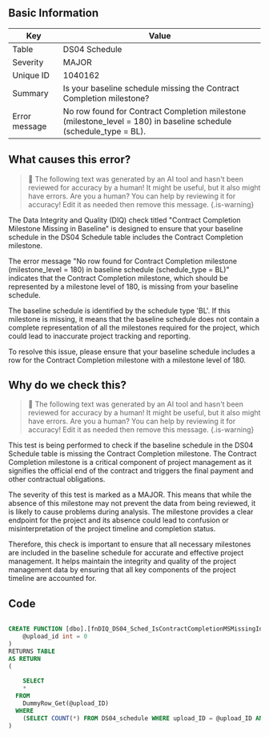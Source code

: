 ## Basic Information
| Key         | Value          |
|-------------|----------------|
| Table       | DS04 Schedule |
| Severity    | MAJOR |
| Unique ID   | 1040162   |
| Summary     | Is your baseline schedule missing the Contract Completion milestone? |
| Error message | No row found for Contract Completion milestone (milestone_level = 180) in baseline schedule (schedule_type = BL). |

## What causes this error?

> :robot: The following text was generated by an AI tool and hasn't been reviewed for accuracy by a human! It might be useful, but it also might have errors. Are you a human? You can help by reviewing it for accuracy! Edit it as needed then remove this message.
{.is-warning}

The Data Integrity and Quality (DIQ) check titled "Contract Completion Milestone Missing in Baseline" is designed to ensure that your baseline schedule in the DS04 Schedule table includes the Contract Completion milestone. 

The error message "No row found for Contract Completion milestone (milestone_level = 180) in baseline schedule (schedule_type = BL)" indicates that the Contract Completion milestone, which should be represented by a milestone level of 180, is missing from your baseline schedule. 

The baseline schedule is identified by the schedule type 'BL'. If this milestone is missing, it means that the baseline schedule does not contain a complete representation of all the milestones required for the project, which could lead to inaccurate project tracking and reporting.

To resolve this issue, please ensure that your baseline schedule includes a row for the Contract Completion milestone with a milestone level of 180.
## Why do we check this?

> :robot: The following text was generated by an AI tool and hasn't been reviewed for accuracy by a human! It might be useful, but it also might have errors. Are you a human? You can help by reviewing it for accuracy! Edit it as needed then remove this message.
{.is-warning}

This test is being performed to check if the baseline schedule in the DS04 Schedule table is missing the Contract Completion milestone. The Contract Completion milestone is a critical component of project management as it signifies the official end of the contract and triggers the final payment and other contractual obligations. 

The severity of this test is marked as a MAJOR. This means that while the absence of this milestone may not prevent the data from being reviewed, it is likely to cause problems during analysis. The milestone provides a clear endpoint for the project and its absence could lead to confusion or misinterpretation of the project timeline and completion status. 

Therefore, this check is important to ensure that all necessary milestones are included in the baseline schedule for accurate and effective project management. It helps maintain the integrity and quality of the project management data by ensuring that all key components of the project timeline are accounted for.
## Code

```sql

CREATE FUNCTION [dbo].[fnDIQ_DS04_Sched_IsContractCompletionMSMissingInBL] (
	@upload_id int = 0
)
RETURNS TABLE
AS RETURN
(
	
	SELECT 
    * 
  FROM 
    DummyRow_Get(@upload_ID)	
  WHERE
    (SELECT COUNT(*) FROM DS04_schedule WHERE upload_ID = @upload_ID AND schedule_type = 'BL' AND milestone_level = 180) = 0
)
```
